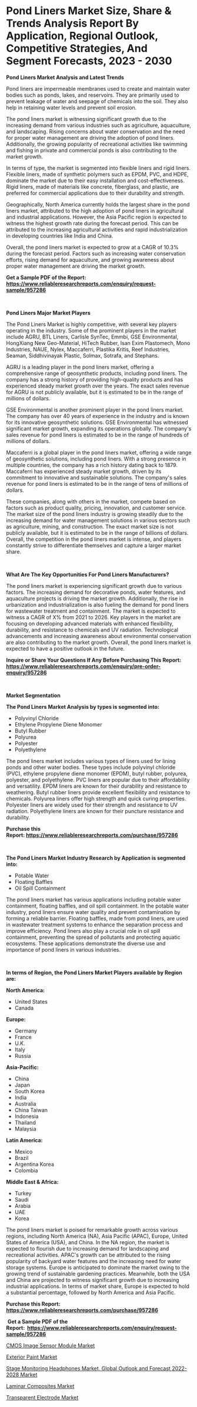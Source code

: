 <p><h1>Pond Liners Market Size, Share & Trends Analysis Report By Application, Regional Outlook, Competitive Strategies, And Segment Forecasts, 2023 - 2030</h1></p><p><strong>Pond Liners Market Analysis and Latest Trends</strong></p>
<p><p>Pond liners are impermeable membranes used to create and maintain water bodies such as ponds, lakes, and reservoirs. They are primarily used to prevent leakage of water and seepage of chemicals into the soil. They also help in retaining water levels and prevent soil erosion.</p><p>The pond liners market is witnessing significant growth due to the increasing demand from various industries such as agriculture, aquaculture, and landscaping. Rising concerns about water conservation and the need for proper water management are driving the adoption of pond liners. Additionally, the growing popularity of recreational activities like swimming and fishing in private and commercial ponds is also contributing to the market growth.</p><p>In terms of type, the market is segmented into flexible liners and rigid liners. Flexible liners, made of synthetic polymers such as EPDM, PVC, and HDPE, dominate the market due to their easy installation and cost-effectiveness. Rigid liners, made of materials like concrete, fiberglass, and plastic, are preferred for commercial applications due to their durability and strength.</p><p>Geographically, North America currently holds the largest share in the pond liners market, attributed to the high adoption of pond liners in agricultural and industrial applications. However, the Asia Pacific region is expected to witness the highest growth rate during the forecast period. This can be attributed to the increasing agricultural activities and rapid industrialization in developing countries like India and China.</p><p>Overall, the pond liners market is expected to grow at a CAGR of 10.3% during the forecast period. Factors such as increasing water conservation efforts, rising demand for aquaculture, and growing awareness about proper water management are driving the market growth.</p></p>
<p><strong>Get a Sample PDF of the Report:&nbsp; <a href="https://www.reliableresearchreports.com/enquiry/request-sample/957286">https://www.reliableresearchreports.com/enquiry/request-sample/957286</a></strong></p>
<p>&nbsp;</p>
<p><strong>Pond Liners Major Market Players</strong></p>
<p><p>The Pond Liners Market is highly competitive, with several key players operating in the industry. Some of the prominent players in the market include AGRU, BTL Liners, Carlisle SynTec, Emmbi, GSE Environmental, HongXiang New Geo-Material, HiTech Rubber, Isan Exim Plastomech, Mono Industries, NAUE, Nylex, Maccaferri, Plastika Kritis, Reef Industries, Seaman, Siddhivinayak Plastic, Solmax, Sotrafa, and Stephans.</p><p>AGRU is a leading player in the pond liners market, offering a comprehensive range of geosynthetic products, including pond liners. The company has a strong history of providing high-quality products and has experienced steady market growth over the years. The exact sales revenue for AGRU is not publicly available, but it is estimated to be in the range of millions of dollars.</p><p>GSE Environmental is another prominent player in the pond liners market. The company has over 40 years of experience in the industry and is known for its innovative geosynthetic solutions. GSE Environmental has witnessed significant market growth, expanding its operations globally. The company's sales revenue for pond liners is estimated to be in the range of hundreds of millions of dollars.</p><p>Maccaferri is a global player in the pond liners market, offering a wide range of geosynthetic solutions, including pond liners. With a strong presence in multiple countries, the company has a rich history dating back to 1879. Maccaferri has experienced steady market growth, driven by its commitment to innovative and sustainable solutions. The company's sales revenue for pond liners is estimated to be in the range of tens of millions of dollars.</p><p>These companies, along with others in the market, compete based on factors such as product quality, pricing, innovation, and customer service. The market size of the pond liners industry is growing steadily due to the increasing demand for water management solutions in various sectors such as agriculture, mining, and construction. The exact market size is not publicly available, but it is estimated to be in the range of billions of dollars. Overall, the competition in the pond liners market is intense, and players constantly strive to differentiate themselves and capture a larger market share.</p></p>
<p>&nbsp;</p>
<p><strong>What Are The Key Opportunities For Pond Liners Manufacturers?</strong></p>
<p><p>The pond liners market is experiencing significant growth due to various factors. The increasing demand for decorative ponds, water features, and aquaculture projects is driving the market growth. Additionally, the rise in urbanization and industrialization is also fueling the demand for pond liners for wastewater treatment and containment. The market is expected to witness a CAGR of X% from 2021 to 2026. Key players in the market are focusing on developing advanced materials with enhanced flexibility, durability, and resistance to chemicals and UV radiation. Technological advancements and increasing awareness about environmental conservation are also contributing to the market growth. Overall, the pond liners market is expected to have a positive outlook in the future.</p></p>
<p><strong>Inquire or Share Your Questions If Any Before Purchasing This Report: <a href="https://www.reliableresearchreports.com/enquiry/pre-order-enquiry/957286">https://www.reliableresearchreports.com/enquiry/pre-order-enquiry/957286</a></strong></p>
<p>&nbsp;</p>
<p><strong>Market Segmentation</strong></p>
<p><strong>The Pond Liners Market Analysis by types is segmented into:</strong></p>
<p><ul><li>Polyvinyl Chloride</li><li>Ethylene Propylene Diene Monomer</li><li>Butyl Rubber</li><li>Polyurea</li><li>Polyester</li><li>Polyethylene</li></ul></p>
<p><p>The pond liners market includes various types of liners used for lining ponds and other water bodies. These types include polyvinyl chloride (PVC), ethylene propylene diene monomer (EPDM), butyl rubber, polyurea, polyester, and polyethylene. PVC liners are popular due to their affordability and versatility. EPDM liners are known for their durability and resistance to weathering. Butyl rubber liners provide excellent flexibility and resistance to chemicals. Polyurea liners offer high strength and quick curing properties. Polyester liners are widely used for their strength and resistance to UV radiation. Polyethylene liners are known for their puncture resistance and durability.</p></p>
<p><strong>Purchase this Report:&nbsp;<a href="https://www.reliableresearchreports.com/purchase/957286">https://www.reliableresearchreports.com/purchase/957286</a></strong></p>
<p>&nbsp;</p>
<p><strong>The Pond Liners Market Industry Research by Application is segmented into:</strong></p>
<p><ul><li>Potable Water</li><li>Floating Baffles</li><li>Oil Spill Containment</li></ul></p>
<p><p>The pond liners market has various applications including potable water containment, floating baffles, and oil spill containment. In the potable water industry, pond liners ensure water quality and prevent contamination by forming a reliable barrier. Floating baffles, made from pond liners, are used in wastewater treatment systems to enhance the separation process and improve efficiency. Pond liners also play a crucial role in oil spill containment, preventing the spread of pollutants and protecting aquatic ecosystems. These applications demonstrate the diverse use and importance of pond liners in various industries.</p></p>
<p>&nbsp;</p>
<p><strong>In terms of Region, the Pond Liners Market Players available by Region are:</strong></p>
<p>
    <p> <strong> North America: </strong>
        <ul>
            <li>United States</li>
            <li>Canada</li>
        </ul>
        </p> 
    <p> <strong> Europe: </strong>
        <ul>
            <li>Germany</li>
            <li>France</li>
            <li>U.K.</li>
            <li>Italy</li>
            <li>Russia</li>
        </ul>
        </p> 
    <p> <strong> Asia-Pacific: </strong>
        <ul>
            <li>China</li>
            <li>Japan</li>
            <li>South Korea</li>
            <li>India</li>
            <li>Australia</li>
            <li>China Taiwan</li>
            <li>Indonesia</li>
            <li>Thailand</li>
            <li>Malaysia</li>
        </ul>
        </p> 
    <p> <strong> Latin America: </strong>
        <ul>
            <li>Mexico</li>
            <li>Brazil</li>
            <li>Argentina Korea</li>
            <li>Colombia</li>
        </ul>
        </p> 
    <p> <strong> Middle East & Africa: </strong>
        <ul>
            <li>Turkey</li>
            <li>Saudi</li>
            <li>Arabia</li>
            <li>UAE</li>
            <li>Korea</li>
        </ul>
    </p>
    </p>
<p><p>The pond liners market is poised for remarkable growth across various regions, including North America (NA), Asia Pacific (APAC), Europe, United States of America (USA), and China. In the NA region, the market is expected to flourish due to increasing demand for landscaping and recreational activities. APAC's growth can be attributed to the rising popularity of backyard water features and the increasing need for water storage systems. Europe is anticipated to dominate the market owing to the growing trend of sustainable gardening practices. Meanwhile, both the USA and China are projected to witness significant growth due to increasing industrial applications. In terms of market share, Europe is expected to hold a substantial percentage, followed by North America and Asia Pacific.</p></p>
<p><strong>Purchase this Report: <a href="https://www.reliableresearchreports.com/purchase/957286">https://www.reliableresearchreports.com/purchase/957286</a></strong></p>
<p>&nbsp;<strong>Get a Sample PDF of the Report:&nbsp;&nbsp;<a href="https://www.reliableresearchreports.com/enquiry/request-sample/957286">https://www.reliableresearchreports.com/enquiry/request-sample/957286</a></strong></p>
<p><strong></strong></p>
<p><p><a href="https://www.reportprime.com/cmos-image-sensor-module-r1813">CMOS Image Sensor Module Market</a></p><p><a href="https://www.linkedin.com/pulse/exterior-paint-market-size-share-global-analysis-report-eciee/">Exterior Paint Market</a></p><p><a href="https://issuu.com/reportprime-2/docs/stage-monitoring-headphones-market-global-outlook-?fr=xKAE9_zU1NQ">Stage Monitoring Headphones Market, Global Outlook and Forecast 2022-2028 Market</a></p><p><a href="https://www.linkedin.com/pulse/laminar-composites-market-size-growth-forecast-from-2023-542le/">Laminar Composites Market</a></p><p><a href="https://www.reportprime.com/transparent-electrode-r1812">Transparent Electrode Market</a></p></p>